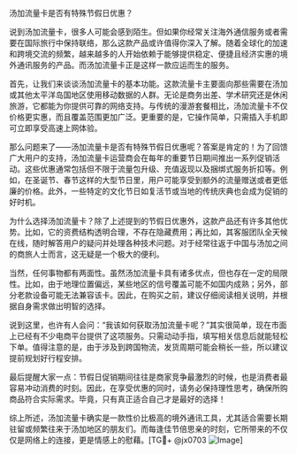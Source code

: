 汤加流量卡是否有特殊节假日优惠？

说到汤加流量卡，很多人可能会感到陌生。但如果你经常关注海外通信服务或者需要在国际旅行中保持联络，那么这款产品或许值得你深入了解。随着全球化的加速和跨境交流的频繁，越来越多的人开始依赖于能够提供稳定、便捷且经济实惠的境外通讯服务的产品。而汤加流量卡正是这样一款应运而生的服务。

首先，让我们来谈谈汤加流量卡的基本功能。这款流量卡主要面向那些需要在汤加或其他太平洋岛国地区使用移动数据的人群。无论是商务出差、学术研究还是休闲旅游，它都能为你提供可靠的网络支持。与传统的漫游套餐相比，汤加流量卡不仅价格更实惠，而且覆盖范围更加广泛。更重要的是，它操作简单，只需插入手机即可立即享受高速上网体验。

那么问题来了——汤加流量卡是否有特殊节假日优惠呢？答案是肯定的！为了回馈广大用户的支持，汤加流量卡运营商会在每年的重要节日期间推出一系列促销活动。这些优惠通常包括但不限于流量包升级、充值返现以及捆绑式服务折扣等。例如，在圣诞节、春节这样的大型节日里，用户可能享受到额外的流量赠送或者更低廉的价格。此外，一些特定的文化节日如复活节或当地的传统庆典也会成为促销的好时机。

为什么选择汤加流量卡？除了上述提到的节假日优惠外，这款产品还有许多其他优势。比如，它的资费结构透明合理，不存在隐藏费用；再比如，其客服团队全天候在线，随时解答用户的疑问并处理各种技术问题。对于经常往返于中国与汤加之间的商旅人士而言，这无疑是一个极大的便利。

当然，任何事物都有两面性。虽然汤加流量卡具有诸多优点，但也存在一定的局限性。比如，由于地理位置偏远，某些地区的信号覆盖可能不如国内成熟；另外，部分老款设备可能无法兼容该卡。因此，在购买之前，建议仔细阅读相关说明，并根据自身需求做出明智的选择。

说到这里，也许有人会问：“我该如何获取汤加流量卡呢？”其实很简单，现在市面上已经有不少电商平台提供了这项服务。只需动动手指，填写相关信息后就能轻松下单。值得注意的是，由于涉及到跨国物流，发货周期可能会稍长一些，所以建议提前规划好行程安排。

最后提醒大家一点：节假日促销期间往往是商家竞争最激烈的时候，也是消费者最容易冲动消费的时刻。因此，在享受优惠的同时，请务必保持理性思考，确保所购商品符合实际需求。毕竟，只有真正适合自己才是最好的选择！

综上所述，汤加流量卡确实是一款性价比极高的境外通讯工具，尤其适合需要长期驻留或频繁往来于汤加地区的朋友们。而每逢佳节倍思亲的时刻，它所带来的不仅仅是网络上的连接，更是情感上的慰藉。[TG💪+ @jx0703 ![Image](https://github.com/user-attachments/assets/dbca1d08-cadb-493c-b0ec-ad6f7a83f270)]